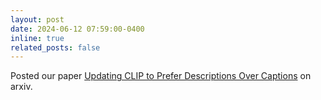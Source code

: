 ```yaml
---
layout: post
date: 2024-06-12 07:59:00-0400
inline: true
related_posts: false
---
```


Posted our paper <a href="https://arxiv.org/abs/2406.09458">Updating CLIP to Prefer Descriptions Over Captions</a> on arxiv.

